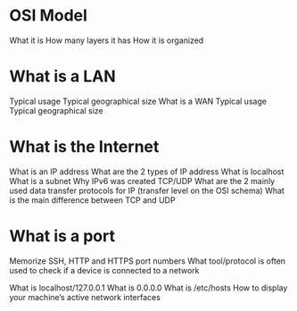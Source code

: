 # OSI Model
What it is
How many layers it has
How it is organized

# What is a LAN
Typical usage
Typical geographical size
What is a WAN
Typical usage
Typical geographical size

# What is the Internet
What is an IP address
What are the 2 types of IP address
What is localhost
What is a subnet
Why IPv6 was created
TCP/UDP
What are the 2 mainly used data transfer protocols for IP (transfer level on the OSI schema)
What is the main difference between TCP and UDP

# What is a port
Memorize SSH, HTTP and HTTPS port numbers
What tool/protocol is often used to check if a device is connected to a network

What is localhost/127.0.0.1
What is 0.0.0.0
What is /etc/hosts
How to display your machine’s active network interfaces